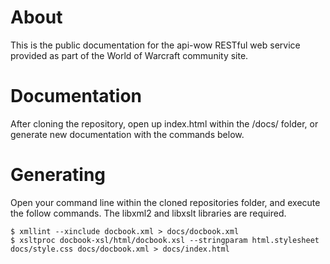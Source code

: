 
# About

This is the public documentation for the api-wow RESTful web service provided as part of the World of Warcraft community site.

# Documentation

After cloning the repository, open up index.html within the /docs/ folder, or generate new documentation with the commands below.

# Generating 

Open your command line within the cloned repositories folder, and execute the follow commands. The libxml2 and libxslt libraries are required.

    $ xmllint --xinclude docbook.xml > docs/docbook.xml
    $ xsltproc docbook-xsl/html/docbook.xsl --stringparam html.stylesheet docs/style.css docs/docbook.xml > docs/index.html

